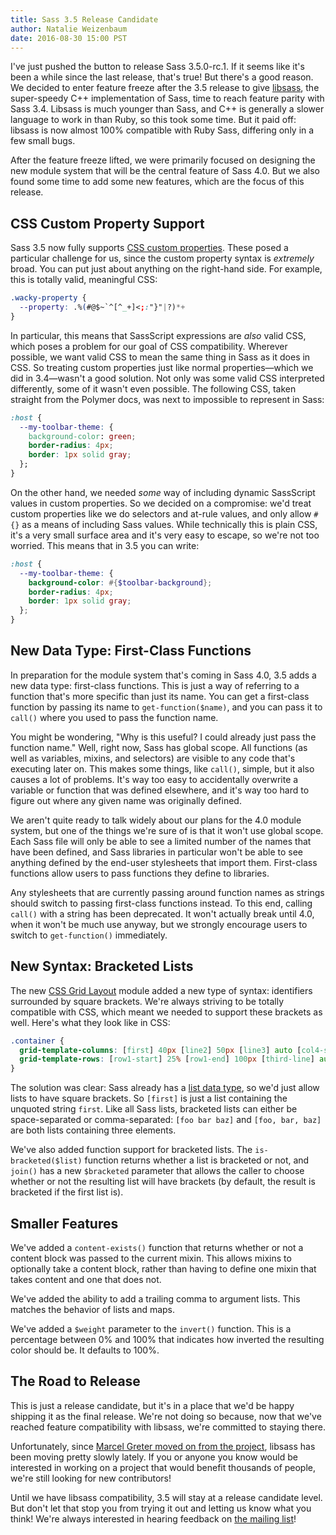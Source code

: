 ```yaml
---
title: Sass 3.5 Release Candidate
author: Natalie Weizenbaum
date: 2016-08-30 15:00 PST
---
```


I've just pushed the button to release Sass 3.5.0-rc.1. If it seems like it's
been a while since the last release, that's true! But there's a good reason. We
decided to enter feature freeze after the 3.5 release to give
[libsass](/libsass), the super-speedy C++ implementation of Sass, time to reach
feature parity with Sass 3.4. Libsass is much younger than Sass, and C++ is
generally a slower language to work in than Ruby, so this took some time. But it
paid off: libsass is now almost 100% compatible with Ruby Sass, differing only
in a few small bugs.

After the feature freeze lifted, we were primarily focused on designing the new
module system that will be the central feature of Sass 4.0. But we also found
some time to add some new features, which are the focus of this release.


## CSS Custom Property Support

Sass 3.5 now fully supports [CSS custom
properties](https://developer.mozilla.org/en-US/docs/Web/CSS/Using_CSS_variables).
These posed a particular challenge for us, since the custom property syntax is
*extremely* broad. You can put just about anything on the right-hand side. For
example, this is totally valid, meaningful CSS:

```css
.wacky-property {
  --property: .%(#@$~`^[^_+]<;:"}"|?)*+
}
```

In particular, this means that SassScript expressions are *also* valid CSS,
which poses a problem for our goal of CSS compatibility. Wherever possible, we
want valid CSS to mean the same thing in Sass as it does in CSS. So treating
custom properties just like normal properties—which we did in 3.4—wasn't a good
solution. Not only was some valid CSS interpreted differently, some of it wasn't
even possible. The following CSS, taken straight from the Polymer docs, was next
to impossible to represent in Sass:

```css
:host {
  --my-toolbar-theme: {
    background-color: green;
    border-radius: 4px;
    border: 1px solid gray;
  };
}
```

On the other hand, we needed *some* way of including dynamic SassScript values
in custom properties. So we decided on a compromise: we'd treat custom
properties like we do selectors and at-rule values, and only allow `#{}` as a
means of including Sass values. While technically this is plain CSS, it's a very
small surface area and it's very easy to escape, so we're not too worried. This
means that in 3.5 you can write:

```scss
:host {
  --my-toolbar-theme: {
    background-color: #{$toolbar-background};
    border-radius: 4px;
    border: 1px solid gray;
  };
}
```

## New Data Type: First-Class Functions

In preparation for the module system that's coming in Sass 4.0, 3.5 adds a new
data type: first-class functions. This is just a way of referring to a function
that's more specific than just its name. You can get a first-class function by
passing its name to `get-function($name)`, and you can pass it to `call()` where
you used to pass the function name.

You might be wondering, "Why is this useful? I could already just pass the
function name." Well, right now, Sass has global scope. All functions (as well
as variables, mixins, and selectors) are visible to any code that's executing
later on. This makes some things, like `call()`, simple, but it also causes a
lot of problems. It's way too easy to accidentally overwrite a variable or
function that was defined elsewhere, and it's way too hard to figure out where
any given name was originally defined.

We aren't quite ready to talk widely about our plans for the 4.0 module system,
but one of the things we're sure of is that it won't use global scope. Each Sass
file will only be able to see a limited number of the names that have been
defined, and Sass libraries in particular won't be able to see anything defined
by the end-user stylesheets that import them. First-class functions allow users
to pass functions they define to libraries.

Any stylesheets that are currently passing around function names as strings
should switch to passing first-class functions instead. To this end, calling
`call()` with a string has been deprecated. It won't actually break until 4.0,
when it won't be much use anyway, but we strongly encourage users to switch to
`get-function()` immediately.

## New Syntax: Bracketed Lists

The new [CSS Grid
Layout](https://css-tricks.com/snippets/css/complete-guide-grid/) module added a
new type of syntax: identifiers surrounded by square brackets. We're always
striving to be totally compatible with CSS, which meant we needed to support
these brackets as well. Here's what they look like in CSS:

```css
.container {
  grid-template-columns: [first] 40px [line2] 50px [line3] auto [col4-start] 50px [five] 40px [end];
  grid-template-rows: [row1-start] 25% [row1-end] 100px [third-line] auto [last-line];
}
```

The solution was clear: Sass already has a [list data
type](/documentation/file.SASS_REFERENCE.html#lists), so we'd just allow lists
to have square brackets. So `[first]` is just a list containing the unquoted
string `first`. Like all Sass lists, bracketed lists can either be
space-separated or comma-separated: `[foo bar baz]` and `[foo, bar, baz]` are
both lists containing three elements.

We've also added function support for bracketed lists. The `is-bracketed($list)`
function returns whether a list is bracketed or not, and `join()` has a new
`$bracketed` parameter that allows the caller to choose whether or not the
resulting list will have brackets (by default, the result is bracketed if the
first list is).

## Smaller Features

We've added a `content-exists()` function that returns whether or not a content
block was passed to the current mixin. This allows mixins to optionally take a
content block, rather than having to define one mixin that takes content and one
that does not.

We've added the ability to add a trailing comma to argument lists. This matches
the behavior of lists and maps.

We've added a `$weight` parameter to the `invert()` function. This is a
percentage between 0% and 100% that indicates how inverted the resulting color
should be. It defaults to 100%.

## The Road to Release

This is just a release candidate, but it's in a place that we'd be happy
shipping it as the final release. We're not doing so because, now that we've
reached feature compatibility with libsass, we're committed to staying there.

Unfortunately, since [Marcel Greter moved on from the
project](/blog/thank-you-marcel), libsass has been moving pretty slowly lately.
If you or anyone you know would be interested in working on a project that would
benefit thousands of people, we're still looking for new contributors!

Until we have libsass compatibility, 3.5 will stay at a release candidate level.
But don't let that stop you from trying it out and letting us know what you
think! We're always interested in hearing feedback on [the mailing
list](https://groups.google.com/forum/#!forum/sass-lang)!
